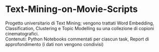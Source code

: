 # Text-Mining-on-Movie-Scripts
Progetto universitario di Text Mining; vengono trattati Word Embedding, Classification, Clustering e Topic Modelling su una collezione di copioni cinematografici.  
Contenuti: Python Notebooks commentati per ciascun task, Report di approfondimento (i dati non vengono condivisi)
